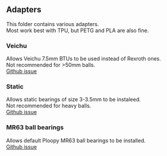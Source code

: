 ## Adapters

This folder contains various adapters. \
Most work best with TPU, but PETG and PLA are also fine. 

### Veichu

Allows Veichu 7.5mm BTUs to be used instead of Rexroth ones. \
Not recommended for >50mm balls. \
[Github issue](https://github.com/adept-anyball/mod/issues/4)

### Static 

Allows static bearings of size 3-3.5mm to be instaleed. \
Not recommended for heavy balls. \
[Github issue](https://github.com/adept-anyball/mod/issues/8)

### MR63 ball bearings

Allows default Ploopy MR63 ball bearings to be installed. \
[Github issue](https://github.com/adept-anyball/mod/issues/22)

